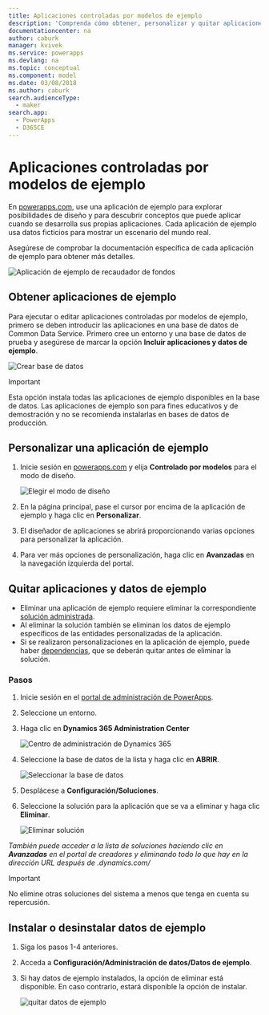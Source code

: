 ```yaml
---
title: Aplicaciones controladas por modelos de ejemplo
description: 'Comprenda cómo obtener, personalizar y quitar aplicaciones controladas por modelos de ejemplo.'
documentationcenter: na
author: caburk
manager: kvivek
ms.service: powerapps
ms.devlang: na
ms.topic: conceptual
ms.component: model
ms.date: 03/08/2018
ms.author: caburk
search.audienceType:
  - maker
search.app:
  - PowerApps
  - D365CE
---
```


# <a name="model-driven-sample-apps"></a>Aplicaciones controladas por modelos de ejemplo

En [powerapps.com](https://powerapps.com), use una aplicación de ejemplo para explorar posibilidades de diseño y para descubrir conceptos que puede aplicar cuando se desarrolla sus propias aplicaciones. Cada aplicación de ejemplo usa datos ficticios para mostrar un escenario del mundo real. 

Asegúrese de comprobar la documentación específica de cada aplicación de ejemplo para obtener más detalles. 

![Aplicación de ejemplo de recaudador de fondos](media/overview-model-driven-samples/fundraiser-app1.png)


## <a name="get-sample-apps"></a>Obtener aplicaciones de ejemplo

Para ejecutar o editar aplicaciones controladas por modelos de ejemplo, primero se deben introducir las aplicaciones en una base de datos de Common Data Service. Primero cree un entorno y una base de datos de prueba y asegúrese de marcar la opción **Incluir aplicaciones y datos de ejemplo**.

![Crear base de datos](media/overview-model-driven-samples/create-database1.png)


> [!IMPORTANT]
> Esta opción instala todas las aplicaciones de ejemplo disponibles en la base de datos. Las aplicaciones de ejemplo son para fines educativos y de demostración y no se recomienda instalarlas en bases de datos de producción. 

## <a name="customize-a-sample-app"></a>Personalizar una aplicación de ejemplo

1. Inicie sesión en [powerapps.com](https://powerapps.com) y elija **Controlado por modelos** para el modo de diseño. 

    ![Elegir el modo de diseño](media/overview-model-driven-samples/choose-design-mode.png)

2. En la página principal, pase el cursor por encima de la aplicación de ejemplo y haga clic en **Personalizar**.
3. El diseñador de aplicaciones se abrirá proporcionando varias opciones para personalizar la aplicación. 
4. Para ver más opciones de personalización, haga clic en **Avanzadas** en la navegación izquierda del portal.

## <a name="remove-sample-apps-and-data"></a>Quitar aplicaciones y datos de ejemplo 
- Eliminar una aplicación de ejemplo requiere eliminar la correspondiente [solución administrada](https://docs.microsoft.com/dynamics365/customer-engagement/developer/uninstall-delete-solution). 
- Al eliminar la solución también se eliminan los datos de ejemplo específicos de las entidades personalizadas de la aplicación.
- Si se realizaron personalizaciones en la aplicación de ejemplo, puede haber [dependencias](https://docs.microsoft.com/dynamics365/customer-engagement/developer/dependency-tracking-solution-components), que se deberán quitar antes de eliminar la solución.

### <a name="steps"></a>Pasos
1. Inicie sesión en el [portal de administración de PowerApps](https://admin.powerapps.com).

2. Seleccione un entorno.

3. Haga clic en **Dynamics 365 Administration Center** 

    ![Centro de administración de Dynamics 365](media/overview-model-driven-samples/admin-center.png)

4. Seleccione la base de datos de la lista y haga clic en **ABRIR**.

    ![Seleccionar la base de datos](media/overview-model-driven-samples/select-database.png)

5. Desplácese a **Configuración/Soluciones**.

6. Seleccione la solución para la aplicación que se va a eliminar y haga clic **Eliminar**.

    ![Eliminar solución](media/overview-model-driven-samples/delete-solution.png)

*También puede acceder a la lista de soluciones haciendo clic en **Avanzadas** en el portal de creadores y eliminando todo lo que hay en la dirección URL después de .dynamics.com/*

> [!IMPORTANT]
> No elimine otras soluciones del sistema a menos que tenga en cuenta su repercusión.

## <a name="install-or-uninstall-sample-data"></a>Instalar o desinstalar datos de ejemplo
1. Siga los pasos 1-4 anteriores.
2. Acceda a **Configuración/Administración de datos/Datos de ejemplo**.
3. Si hay datos de ejemplo instalados, la opción de eliminar está disponible. En caso contrario, estará disponible la opción de instalar. 

    ![quitar datos de ejemplo](media/overview-model-driven-samples/remove-sample-data.png)





